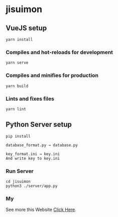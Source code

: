 # jisuimon

## VueJS setup
```
yarn install
```

### Compiles and hot-reloads for development
```
yarn serve
```

### Compiles and minifies for production
```
yarn build
```

### Lints and fixes files
```
yarn lint
```

## Python Server setup
```
pip install
```
```
database_format.py → database.py
```
```
key_format.ini → key.ini
And write key to key.ini
```
### Run Server
```
cd jisuimon
python3 ./server/app.py
```

### My
See more this Website [Click Here](http://34.127.116.198/jisuimon/).
